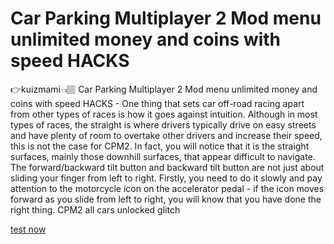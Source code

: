 # Car Parking Multiplayer 2 Mod menu unlimited money and coins with speed HACKS
👉kuizmami👈🏽
Car Parking Multiplayer 2 Mod menu unlimited money and coins with speed HACKS - One thing that sets car off-road racing apart from other types of races is how it goes against intuition. Although in most types of races, the straight is where drivers typically drive on easy streets and have plenty of room to overtake other drivers and increase their speed, this is not the case for CPM2. In fact, you will notice that it is the straight surfaces, mainly those downhill surfaces, that appear difficult to navigate. The forward/backward tilt button and backward tilt button are not just about sliding your finger from left to right. Firstly, you need to do it slowly and pay attention to the motorcycle icon on the accelerator pedal - if the icon moves forward as you slide from left to right, you will know that you have done the right thing. CPM2 all cars unlocked glitch

[test now](https://play.eslgaming.com/player/myinfos/20312417/)

